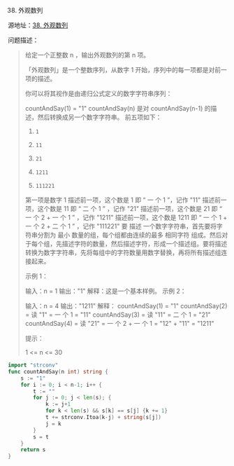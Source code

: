 38. 外观数列

源地址：[38. 外观数列](https://leetcode-cn.com/problems/count-and-say/)

问题描述：

>给定一个正整数 n ，输出外观数列的第 n 项。
>
>「外观数列」是一个整数序列，从数字 1 开始，序列中的每一项都是对前一项的描述。
>
>你可以将其视作是由递归公式定义的数字字符串序列：
>
>countAndSay(1) = "1"
>countAndSay(n) 是对 countAndSay(n-1) 的描述，然后转换成另一个数字字符串。
>前五项如下：
>
>1.     1
>2.     11
>3.     21
>4.     1211
>5.     111221
>第一项是数字 1 
>描述前一项，这个数是 1 即 “ 一 个 1 ”，记作 "11"
>描述前一项，这个数是 11 即 “ 二 个 1 ” ，记作 "21"
>描述前一项，这个数是 21 即 “ 一 个 2 + 一 个 1 ” ，记作 "1211"
>描述前一项，这个数是 1211 即 “ 一 个 1 + 一 个 2 + 二 个 1 ” ，记作 "111221"
>要 描述 一个数字字符串，首先要将字符串分割为 最小 数量的组，每个组都由连续的最多 相同字符 组成。然后对于每个组，先描述字符的数量，然后描述字符，形成一个描述组。要将描述转换为数字字符串，先将每组中的字符数量用数字替换，再将所有描述组连接起来。
>
>示例 1：
>
>输入：n = 1
>输出："1"
>解释：这是一个基本样例。
>示例 2：
>
>输入：n = 4
>输出："1211"
>解释：
>countAndSay(1) = "1"
>countAndSay(2) = 读 "1" = 一 个 1 = "11"
>countAndSay(3) = 读 "11" = 二 个 1 = "21"
>countAndSay(4) = 读 "21" = 一 个 2 + 一 个 1 = "12" + "11" = "1211"
>
>
>提示：
>
>1 <= n <= 30

``` go
import "strconv"
func countAndSay(n int) string {
    s := "1"
    for i := 0; i < n-1; i++ {
        t := ""
        for j := 0; j < len(s); {
            k := j+1
            for k < len(s) && s[k] == s[j] {k += 1}
            t += strconv.Itoa(k-j) + string(s[j])
            j = k
        }
        s = t
    }
    return s
}
```



